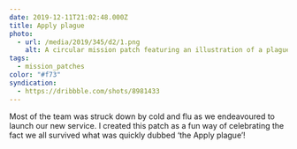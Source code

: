 ```yaml
---
date: 2019-12-11T21:02:48.000Z
title: Apply plague
photo:
  - url: /media/2019/345/d2/1.png
    alt: A circular mission patch featuring an illustration of a plague doctor.
tags:
  - mission_patches
color: "#f73"
syndication:
  - https://dribbble.com/shots/8981433
---
```


Most of the team was struck down by cold and flu as we endeavoured to launch our new service. I created this patch as a fun way of celebrating the fact we all survived what was quickly dubbed ‘the Apply plague’!
